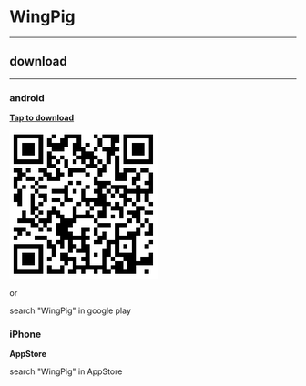 # WingPig
----

## download
----
### android

**[Tap to download](https://github.com/wadychou/WingPig/releases/download/1.0/WingPig.apk)**

[![apk Download](image/android-apk.png "android apk download")](https://github.com/wadychou/WingPig/releases/download/1.0/WingPig.apk)

or

search "WingPig" in google play


### iPhone

**AppStore**

search "WingPig" in AppStore

